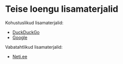 # Teise loengu lisamaterjalid

Kohustuslikud lisamaterjalid:
- [DuckDuckGo](https://duckduckgo.com)
- [Google](https://google.com)

Vabatahtlikud lisamaterjalid:
- [Neti.ee](https://neti.ee)

